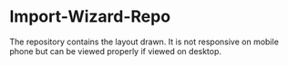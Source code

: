 # Import-Wizard-Repo

The repository contains the layout drawn. It is not responsive on mobile phone but can be viewed properly if viewed on desktop.
